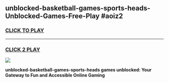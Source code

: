 
## unblocked-basketball-games-sports-heads-Unblocked-Games-Free-Play #aoiz2
<h3>
<a href="https://us.freeplayer.one?title=unblocked-basketball-games-sports-heads&ref=9M">CLICK TO PLAY</a></h3>
<hr>

<h3>
<a href="https://us.freeplayer.one?title=unblocked-basketball-games-sports-heads&ref=9M">CLICK 2 PLAY</a>
  
</h3>

<a href="https://us.freeplayer.one?title=unblocked-basketball-games-sports-heads&ref=9M"><img src="https://clearcache.store/games.png"></a>


**unblocked-basketball-games-sports-heads games unblocked: Your Gateway to Fun and Accessible Online Gaming**
